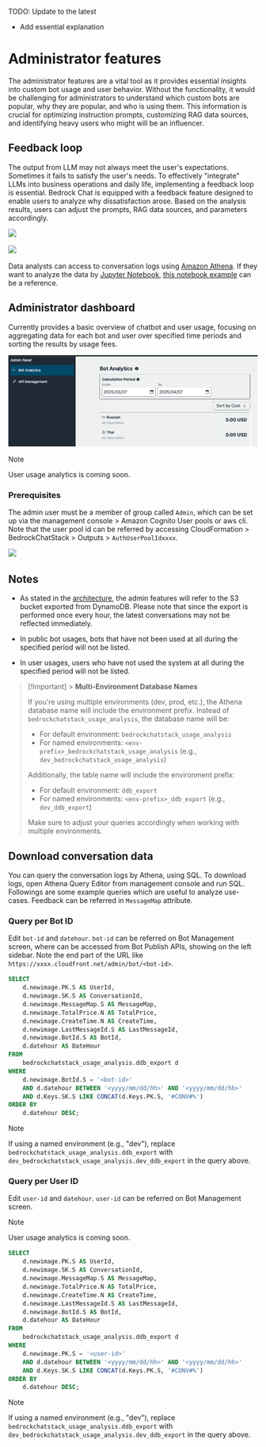 TODO: Update to the latest

- Add essential explanation

# Administrator features

The administrator features are a vital tool as it provides essential insights into custom bot usage and user behavior. Without the functionality, it would be challenging for administrators to understand which custom bots are popular, why they are popular, and who is using them. This information is crucial for optimizing instruction prompts, customizing RAG data sources, and identifying heavy users who might will be an influencer.

## Feedback loop

The output from LLM may not always meet the user's expectations. Sometimes it fails to satisfy the user's needs. To effectively "integrate" LLMs into business operations and daily life, implementing a feedback loop is essential. Bedrock Chat is equipped with a feedback feature designed to enable users to analyze why dissatisfaction arose. Based on the analysis results, users can adjust the prompts, RAG data sources, and parameters accordingly.

![](./imgs/feedback_loop.png)

![](./imgs/feedback-using-claude-chat.png)

Data analysts can access to conversation logs using [Amazon Athena](https://aws.amazon.com/jp/athena/). If they want to analyze the data by [Jupyter Notebook](https://jupyter.org/), [this notebook example](../examples/notebooks/feedback_analysis_example.ipynb) can be a reference.

## Administrator dashboard

Currently provides a basic overview of chatbot and user usage, focusing on aggregating data for each bot and user over specified time periods and sorting the results by usage fees.

![](./imgs/admin_bot_analytics.png)

> [!Note]
> User usage analytics is coming soon.

### Prerequisites

The admin user must be a member of group called `Admin`, which can be set up via the management console > Amazon Cognito User pools or aws cli. Note that the user pool id can be referred by accessing CloudFormation > BedrockChatStack > Outputs > `AuthUserPoolIdxxxx`.

![](./imgs/group_membership_admin.png)

## Notes

- As stated in the [architecture](../README.md#architecture), the admin features will refer to the S3 bucket exported from DynamoDB. Please note that since the export is performed once every hour, the latest conversations may not be reflected immediately.

- In public bot usages, bots that have not been used at all during the specified period will not be listed.

- In user usages, users who have not used the system at all during the specified period will not be listed.

> [!Important] > **Multi-Environment Database Names**
>
> If you're using multiple environments (dev, prod, etc.), the Athena database name will include the environment prefix. Instead of `bedrockchatstack_usage_analysis`, the database name will be:
>
> - For default environment: `bedrockchatstack_usage_analysis`
> - For named environments: `<env-prefix>_bedrockchatstack_usage_analysis` (e.g., `dev_bedrockchatstack_usage_analysis`)
>
> Additionally, the table name will include the environment prefix:
>
> - For default environment: `ddb_export`
> - For named environments: `<env-prefix>_ddb_export` (e.g., `dev_ddb_export`)
>
> Make sure to adjust your queries accordingly when working with multiple environments.

## Download conversation data

You can query the conversation logs by Athena, using SQL. To download logs, open Athena Query Editor from management console and run SQL. Followings are some example queries which are useful to analyze use-cases. Feedback can be referred in `MessageMap` attribute.

### Query per Bot ID

Edit `bot-id` and `datehour`. `bot-id` can be referred on Bot Management screen, where can be accessed from Bot Publish APIs, showing on the left sidebar. Note the end part of the URL like `https://xxxx.cloudfront.net/admin/bot/<bot-id>`.

```sql
SELECT
    d.newimage.PK.S AS UserId,
    d.newimage.SK.S AS ConversationId,
    d.newimage.MessageMap.S AS MessageMap,
    d.newimage.TotalPrice.N AS TotalPrice,
    d.newimage.CreateTime.N AS CreateTime,
    d.newimage.LastMessageId.S AS LastMessageId,
    d.newimage.BotId.S AS BotId,
    d.datehour AS DateHour
FROM
    bedrockchatstack_usage_analysis.ddb_export d
WHERE
    d.newimage.BotId.S = '<bot-id>'
    AND d.datehour BETWEEN '<yyyy/mm/dd/hh>' AND '<yyyy/mm/dd/hh>'
    AND d.Keys.SK.S LIKE CONCAT(d.Keys.PK.S, '#CONV#%')
ORDER BY
    d.datehour DESC;
```

> [!Note]
> If using a named environment (e.g., "dev"), replace `bedrockchatstack_usage_analysis.ddb_export` with `dev_bedrockchatstack_usage_analysis.dev_ddb_export` in the query above.

### Query per User ID

Edit `user-id` and `datehour`. `user-id` can be referred on Bot Management screen.

> [!Note]
> User usage analytics is coming soon.

```sql
SELECT
    d.newimage.PK.S AS UserId,
    d.newimage.SK.S AS ConversationId,
    d.newimage.MessageMap.S AS MessageMap,
    d.newimage.TotalPrice.N AS TotalPrice,
    d.newimage.CreateTime.N AS CreateTime,
    d.newimage.LastMessageId.S AS LastMessageId,
    d.newimage.BotId.S AS BotId,
    d.datehour AS DateHour
FROM
    bedrockchatstack_usage_analysis.ddb_export d
WHERE
    d.newimage.PK.S = '<user-id>'
    AND d.datehour BETWEEN '<yyyy/mm/dd/hh>' AND '<yyyy/mm/dd/hh>'
    AND d.Keys.SK.S LIKE CONCAT(d.Keys.PK.S, '#CONV#%')
ORDER BY
    d.datehour DESC;
```

> [!Note]
> If using a named environment (e.g., "dev"), replace `bedrockchatstack_usage_analysis.ddb_export` with `dev_bedrockchatstack_usage_analysis.dev_ddb_export` in the query above.

